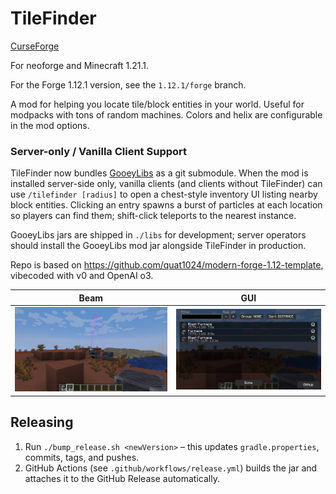 # TileFinder

[CurseForge](https://www.curseforge.com/minecraft/mc-mods/tilefinder)

For neoforge and Minecraft 1.21.1.

For the Forge 1.12.1 version, see the `1.12.1/forge` branch.

A mod for helping you locate tile/block entities in your world. Useful for modpacks with tons of random machines. Colors and helix are configurable in the mod options.

### Server-only / Vanilla Client Support
TileFinder now bundles [GooeyLibs](https://github.com/NickImpact/GooeyLibs) as a git submodule. When the mod is installed server-side only, vanilla clients (and clients without TileFinder) can use `/tilefinder [radius]` to open a chest-style inventory UI listing nearby block entities. Clicking an entry spawns a burst of particles at each location so players can find them; shift-click teleports to the nearest instance.

GooeyLibs jars are shipped in `./libs` for development; server operators should install the GooeyLibs mod jar alongside TileFinder in production.

Repo is based on https://github.com/quat1024/modern-forge-1.12-template, vibecoded with v0 and OpenAI o3.

<!-- ![screenshot](./screenshot.png) -->
<!-- a table showing screenshot-1.png and screenhot-2.png -->

| Beam                              | GUI                               |
| --------------------------------- | --------------------------------- |
| ![screenshot-1](screenshot-1.png) | ![screenshot-2](screenshot-2.png) |

## Releasing

1. Run `./bump_release.sh <newVersion>` – this updates `gradle.properties`, commits, tags, and pushes.
2. GitHub Actions (see `.github/workflows/release.yml`) builds the jar and attaches it to the GitHub Release automatically.
